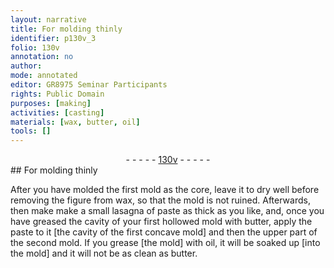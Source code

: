 ```yaml
---
layout: narrative
title: For molding thinly
identifier: p130v_3
folio: 130v
annotation: no
author:
mode: annotated
editor: GR8975 Seminar Participants
rights: Public Domain
purposes: [making]
activities: [casting]
materials: [wax, butter, oil]
tools: []
---
```


 <div class="folio" align="center">- - - - - <a href="http://gallica.bnf.fr/ark:/12148/btv1b10500001g/f266.item.r=.zoom" target="_blank">130v</a> - - - - - </div> 
## For molding thinly 

  <span class="activity"></span> 
 After you have molded the first mold as the core, leave it to dry well before removing the figure from <span class="material">wax</span>, so that the mold is not ruined. Afterwards, then make make a small lasagna of paste as thick as you like, and, once you have greased the cavity of your first hollowed mold with <span class="material">butter</span>, apply the paste to it [the cavity of the first concave mold] and then the upper part of the second mold. If you grease [the mold] with <span class="material">oil</span>, it will be soaked up [into the mold] and it will not be as clean as <span class="material">butter</span>.
 